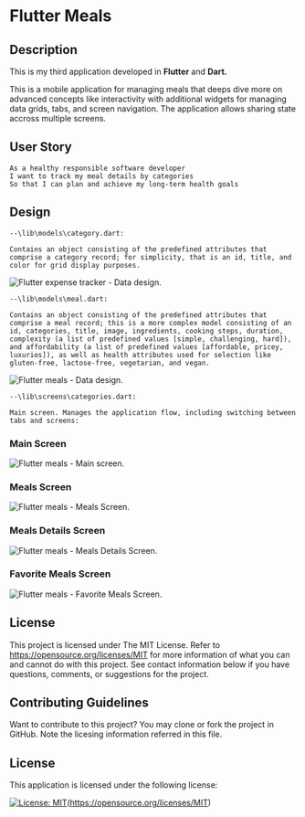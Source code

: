 # Flutter Meals

## Description

This is my third application developed in **Flutter** and **Dart.**

This is a mobile application for managing meals that deeps dive more on advanced concepts like interactivity with additional widgets for managing data grids, tabs, and screen navigation. The application allows sharing state accross multiple screens.

## User Story

```
As a healthy responsible software developer
I want to track my meal details by categories
So that I can plan and achieve my long-term health goals
```

## Design

```
--\lib\models\category.dart:

Contains an object consisting of the predefined attributes that comprise a category record; for simplicity, that is an id, title, and color for grid display purposes.
```

![Flutter expense tracker - Data design.](./assets/images/category-model.png)

```
--\lib\models\meal.dart:

Contains an object consisting of the predefined attributes that comprise a meal record; this is a more complex model consisting of an id, categories, title, image, ingredients, cooking steps, duration, complexity (a list of predefined values [simple, challenging, hard]), and affordability (a list of predefined values [affordable, pricey, luxurios]), as well as health attributes used for selection like gluten-free, lactose-free, vegetarian, and vegan.
```

![Flutter meals - Data design.](./assets/images/meal-model.png)

```
--\lib\screens\categories.dart:

Main screen. Manages the application flow, including switching between tabs and screens:
```

### Main Screen

![Flutter meals - Main screen.](./assets/images/categories-screen.png)

### Meals Screen

![Flutter meals - Meals Screen.](./assets/images/meals-screen.png)

### Meals Details Screen

![Flutter meals - Meals Details Screen.](./assets/images/meals-details-screen.png)

### Favorite Meals Screen

![Flutter meals - Favorite Meals Screen.](./assets/images/favorite-meals-screen.png)

## License

This project is licensed under The MIT License. Refer to https://opensource.org/licenses/MIT for more information of what you can and cannot do with this project. See contact information below if you have questions, comments, or suggestions for the project.

## Contributing Guidelines

Want to contribute to this project? You may clone or fork the project in GitHub. Note the licesing information referred in this file.

## License

This application is licensed under the following license:

[![License: MIT](https://img.shields.io/badge/License-MIT-yellow.svg)](https://opensource.org/licenses/MIT)(https://opensource.org/licenses/MIT)
